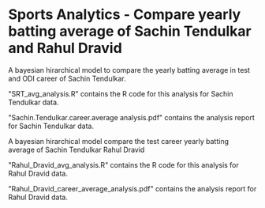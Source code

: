 # Sports Analytics - Compare yearly batting average of Sachin Tendulkar and Rahul Dravid

A bayesian hirarchical model to compare the yearly batting average in test and ODI career of Sachin Tendulkar. 

"SRT_avg_analysis.R" contains the R code for this analysis for Sachin Tendulkar data. 

"Sachin.Tendulkar.career.average analysis.pdf" contains the analysis report for Sachin Tendulkar data.

A bayesian hirarchical model compare the test career yearly batting average of Sachin Tendulkar Rahul Dravid

"Rahul_Dravid_avg_analysis.R" contains the R code for this analysis for Rahul Dravid data. 

"Rahul_Dravid_career_average_analysis.pdf" contains the analysis report for Rahul Dravid data.
